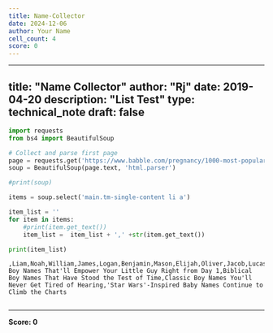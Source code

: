 ```yaml
---
title: Name-Collector
date: 2024-12-06
author: Your Name
cell_count: 4
score: 0
---
```


---
title: "Name Collector"
author: "Rj"
date: 2019-04-20
description: "List Test"
type: technical_note
draft: false
---

```python
import requests
from bs4 import BeautifulSoup
```


```python
# Collect and parse first page
page = requests.get('https://www.babble.com/pregnancy/1000-most-popular-boy-names/')
soup = BeautifulSoup(page.text, 'html.parser')    

#print(soup)    

items = soup.select('main.tm-single-content li a')

item_list = ''
for item in items:
    #print(item.get_text())
    item_list =  item_list + ',' +str(item.get_text())

print(item_list)
```

    ,Liam,Noah,William,James,Logan,Benjamin,Mason,Elijah,Oliver,Jacob,Lucas,Michael,Alexander,Ethan,Daniel,Matthew,Aiden,Henry,Joseph,Jackson,Samuel,Sebastian,David,Carter,Wyatt,Jayden,John,Owen,Dylan,Luke,Gabriel,Anthony,Isaac,Grayson,Jack,Julian,Levi,Christopher,Joshua,Andrew,Lincoln,Mateo,Ryan,Jaxon,Nathan,Aaron,Isaiah,Thomas,Charles,Caleb,Josiah,Christian,Hunter,Eli,Jonathan,Connor,Landon,Adrian,Asher,Cameron,Leo,Theodore,Jeremiah,Hudson,Robert,Easton,Nolan,Nicholas,Ezra,Colton,Angel,Brayden,Jordan,Dominic,Austin,Ian,Adam,Elias,Greyson,Jose,Ezekiel,Carson,Evan,Maverick,Bryson,Jace,Cooper,Xavier,Parker,Roman,Jason,Santiago,Chase,Sawyer,Gavin,Leonardo,Ayden,Jameson,Kevin,Bentley,Zachary,Everett,Axel,Tyler,Micah,Vincent,Weston,Miles,Wesley,Nathaniel,Harrison,Brandon,Cole,Declan,Luis,Braxton,Damian,Silas,Ryder,Bennett,George,Emmett,Justin,Max,Diego,Carlos,Maxwell,Kingston,Ivan,Maddox,Juan,Jayce,Rowan,Eric,Jesus,Calvin,Abel,King,Camden,Amir,Blake,Alex,Brody,Malachi,Emmanuel,Jonah,Beau,Jude,Antonio,Alan,Elliott,Elliot,Waylon,Xander,Timothy,Victor,Bryce,Finn,Brantley,Edward,Abraham,Patrick,Grant,Hayden,Richard,Miguel,Joel,Gael,Rhett,Steven,Graham,Jasper,Jesse,Matteo,Dean,Preston,August,Oscar,Jeremy,Alejandro,Marcus,Dawson,Lorenzo,Zion,Maximus,Strong Boy Names That'll Empower Your Little Guy Right from Day 1,Biblical Boy Names That Have Stood the Test of Time,Classic Boy Names You'll Never Get Tired of Hearing,'Star Wars'-Inspired Baby Names Continue to Climb the Charts



```python

```


---
**Score: 0**